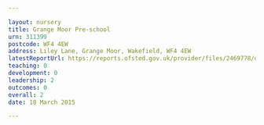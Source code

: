 ```yaml
---

layout: nursery
title: Grange Moor Pre-school
urn: 311399
postcode: WF4 4EW
address: Liley Lane, Grange Moor, Wakefield, WF4 4EW
latestReportUrl: https://reports.ofsted.gov.uk/provider/files/2469778/urn/311399.pdf
teaching: 0
development: 0
leadership: 2
outcomes: 0
overall: 2
date: 18 March 2015

---
```

